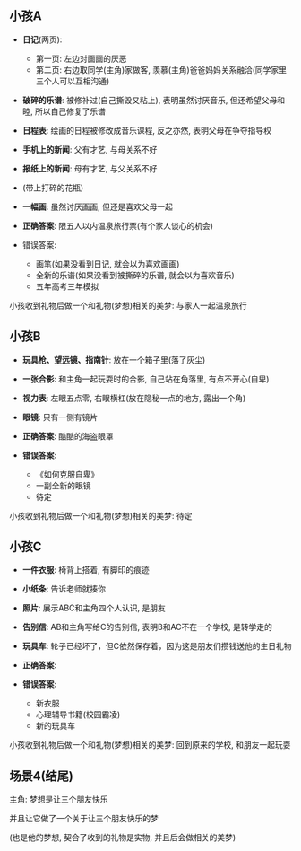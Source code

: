 ## 小孩A

- **日记**(两页): 
  - 第一页: 左边对画画的厌恶
  - 第二页: 右边取同学(主角)家做客, 羡慕(主角)爸爸妈妈关系融洽(同学家里三个人可以互相沟通)
- **破碎的乐谱**: 被修补过(自己撕毁又粘上), 表明虽然讨厌音乐, 但还希望父母和睦, 所以自己修复了乐谱
- **日程表**: 绘画的日程被修改成音乐课程, 反之亦然, 表明父母在争夺指导权
- **手机上的新闻**: 父有才艺, 与母关系不好
- **报纸上的新闻**: 母有才艺, 与父关系不好
- (带上打碎的花瓶)
- **一幅画**: 虽然讨厌画画, 但还是喜欢父母一起

- **正确答案**: 限五人以内温泉旅行票(有个家人谈心的机会)
- 错误答案: 
  - 画笔(如果没看到日记, 就会以为喜欢画画)
  - 全新的乐谱(如果没看到被撕碎的乐谱, 就会以为喜欢音乐)
  - 五年高考三年模拟

小孩收到礼物后做一个和礼物(梦想)相关的美梦: 与家人一起温泉旅行

## 小孩B

- **玩具枪、望远镜、指南针**: 放在一个箱子里(落了灰尘)
- **一张合影**: 和主角一起玩耍时的合影, 自己站在角落里, 有点不开心(自卑)
- **视力表**: 左眼五点零, 右眼横杠(放在隐秘一点的地方, 露出一个角)
- **眼镜**: 只有一侧有镜片

- **正确答案**: 酷酷的海盗眼罩
- **错误答案**: 
  - 《如何克服自卑》
  - 一副全新的眼镜
  - 待定

小孩收到礼物后做一个和礼物(梦想)相关的美梦: 待定

## 小孩C

- **一件衣服**: 椅背上搭着, 有脚印的痕迹
- **小纸条**: 告诉老师就揍你
- **照片**: 展示ABC和主角四个人认识, 是朋友
- **告别信**: AB和主角写给C的告别信, 表明B和AC不在一个学校, 是转学走的
- **玩具车**: 轮子已经坏了，但C依然保存着，因为这是朋友们攒钱送他的生日礼物

- **正确答案**: 
- **错误答案**: 
  - 新衣服
  - 心理辅导书籍(校园霸凌)
  - 新的玩具车

小孩收到礼物后做一个和礼物(梦想)相关的美梦: 回到原来的学校, 和朋友一起玩耍

## 场景4(结尾)

主角: 梦想是让三个朋友快乐

并且让它做了一个关于让三个朋友快乐的梦

(也是他的梦想, 契合了收到的礼物是实物, 并且后会做相关的美梦)